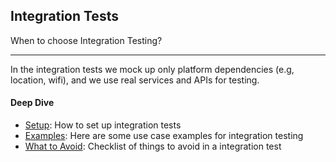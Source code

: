 ## Integration Tests

When to choose Integration Testing?

----

In the integration tests we mock up only platform dependencies (e.g, location, wifi), and we use real services and APIs for testing. 

####  Deep Dive

* [Setup](setup.md): How to set up integration tests
* [Examples](examples.md): Here are some use case examples for integration testing
* [What to Avoid](what-to-avoid.md): Checklist of things to avoid in a integration test



